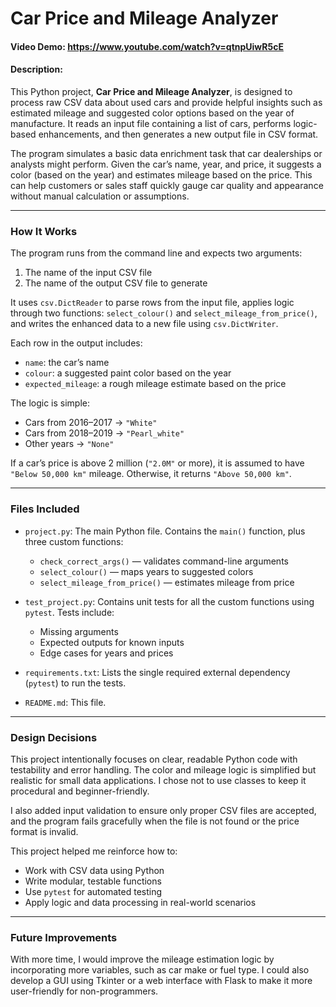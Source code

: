 # Car Price and Mileage Analyzer

#### Video Demo: https://www.youtube.com/watch?v=qtnpUiwR5cE

#### Description:

This Python project, **Car Price and Mileage Analyzer**, is designed to process raw CSV data about used cars and provide helpful insights such as estimated mileage and suggested color options based on the year of manufacture. It reads an input file containing a list of cars, performs logic-based enhancements, and then generates a new output file in CSV format.

The program simulates a basic data enrichment task that car dealerships or analysts might perform. Given the car’s name, year, and price, it suggests a color (based on the year) and estimates mileage based on the price. This can help customers or sales staff quickly gauge car quality and appearance without manual calculation or assumptions.

---

### How It Works

The program runs from the command line and expects two arguments:
1. The name of the input CSV file
2. The name of the output CSV file to generate

It uses `csv.DictReader` to parse rows from the input file, applies logic through two functions: `select_colour()` and `select_mileage_from_price()`, and writes the enhanced data to a new file using `csv.DictWriter`.

Each row in the output includes:
- `name`: the car’s name
- `colour`: a suggested paint color based on the year
- `expected_mileage`: a rough mileage estimate based on the price

The logic is simple:
- Cars from 2016–2017 → `"White"`
- Cars from 2018–2019 → `"Pearl_white"`
- Other years → `"None"`

If a car’s price is above 2 million (`"2.0M"` or more), it is assumed to have `"Below 50,000 km"` mileage. Otherwise, it returns `"Above 50,000 km"`.

---

### Files Included

- `project.py`: The main Python file. Contains the `main()` function, plus three custom functions:
  - `check_correct_args()` — validates command-line arguments
  - `select_colour()` — maps years to suggested colors
  - `select_mileage_from_price()` — estimates mileage from price

- `test_project.py`: Contains unit tests for all the custom functions using `pytest`. Tests include:
  - Missing arguments
  - Expected outputs for known inputs
  - Edge cases for years and prices

- `requirements.txt`: Lists the single required external dependency (`pytest`) to run the tests.

- `README.md`: This file.

---

### Design Decisions

This project intentionally focuses on clear, readable Python code with testability and error handling. The color and mileage logic is simplified but realistic for small data applications. I chose not to use classes to keep it procedural and beginner-friendly.

I also added input validation to ensure only proper CSV files are accepted, and the program fails gracefully when the file is not found or the price format is invalid.

This project helped me reinforce how to:
- Work with CSV data using Python
- Write modular, testable functions
- Use `pytest` for automated testing
- Apply logic and data processing in real-world scenarios

---

### Future Improvements

With more time, I would improve the mileage estimation logic by incorporating more variables, such as car make or fuel type. I could also develop a GUI using Tkinter or a web interface with Flask to make it more user-friendly for non-programmers.
